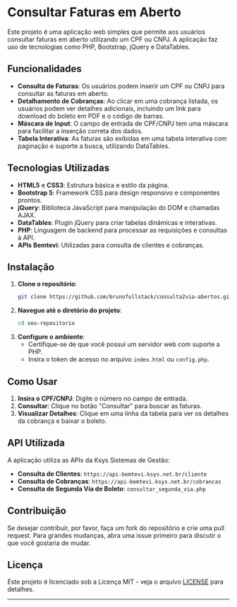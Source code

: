# Consultar Faturas em Aberto

Este projeto é uma aplicação web simples que permite aos usuários consultar faturas em aberto utilizando um CPF ou CNPJ. A aplicação faz uso de tecnologias como PHP, Bootstrap, jQuery e DataTables.

## Funcionalidades

- **Consulta de Faturas**: Os usuários podem inserir um CPF ou CNPJ para consultar as faturas em aberto.
- **Detalhamento de Cobranças**: Ao clicar em uma cobrança listada, os usuários podem ver detalhes adicionais, incluindo um link para download do boleto em PDF e o código de barras.
- **Máscara de Input**: O campo de entrada de CPF/CNPJ tem uma máscara para facilitar a inserção correta dos dados.
- **Tabela Interativa**: As faturas são exibidas em uma tabela interativa com paginação e suporte a busca, utilizando DataTables.

## Tecnologias Utilizadas

- **HTML5** e **CSS3**: Estrutura básica e estilo da página.
- **Bootstrap 5**: Framework CSS para design responsivo e componentes prontos.
- **jQuery**: Biblioteca JavaScript para manipulação do DOM e chamadas AJAX.
- **DataTables**: Plugin jQuery para criar tabelas dinâmicas e interativas.
- **PHP**: Linguagem de backend para processar as requisições e consultas à API.
- **APIs Bemtevi**: Utilizadas para consulta de clientes e cobranças.

## Instalação

1. **Clone o repositório**:
   ```bash
   git clone https://github.com/brunofullstack/consulta2via-abertos.git
   ```
2. **Navegue até o diretório do projeto**:
   ```bash
   cd seu-repositorio
   ```
3. **Configure o ambiente**:
   - Certifique-se de que você possui um servidor web com suporte a PHP.
   - Insira o token de acesso no arquivo `index.html` ou `config.php`.

## Como Usar

1. **Insira o CPF/CNPJ**: Digite o número no campo de entrada.
2. **Consultar**: Clique no botão "Consultar" para buscar as faturas.
3. **Visualizar Detalhes**: Clique em uma linha da tabela para ver os detalhes da cobrança e baixar o boleto.

## API Utilizada

A aplicação utiliza as APIs da Ksys Sistemas de Gestão:

- **Consulta de Clientes**: `https://api-bemtevi.ksys.net.br/cliente`
- **Consulta de Cobranças**: `https://api-bemtevi.ksys.net.br/cobrancas`
- **Consulta de Segunda Via de Boleto**: `consultar_segunda_via.php`

## Contribuição

Se desejar contribuir, por favor, faça um fork do repositório e crie uma pull request. Para grandes mudanças, abra uma issue primeiro para discutir o que você gostaria de mudar.

## Licença

Este projeto é licenciado sob a Licença MIT - veja o arquivo [LICENSE](LICENSE) para detalhes.

---
